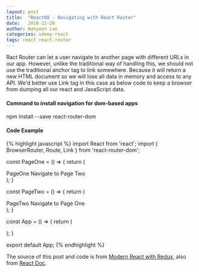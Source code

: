 ```yaml
---
layout: post
title:  "React08 - Navigating with React Router"
date:   2018-12-26
author: Nahyeon Lee
categories: udemy-react
tags: react react-router
---
```

Ract Router can let a user navigate to another page with different URLs in our app. However, unlike the traditional way of handling this, we should not use the traditional anchor tag to link somewhere. Because it will return a new HTML document so we will lose all data in memory and access to any API. We'd better use Link tag in this case as below code to keep a browser from dumping all our react and JavaScript data.

#### Command to install navigation for dom-based apps
npm install --save react-router-dom

#### Code Example
{% highlight javascript  %}
import React from 'react';
import { BrowserRouter, Route, Link } from 'react-router-dom';

const PageOne = () => {
    return (
        <div>
            PageOne
            <Link to="/pagetwo">Navigate to Page Two</Link>
        </div>
    );
}

const PageTwo = () => {
    return (
        <div>
            PageTwo
            <Link to="/">Navigate to Page One</Link>
        </div>
    );
}

const App = () => {
    return (
        <div>
            <BrowserRouter>
                <div>
                    <Route path="/" exact component={PageOne} />
                    <Route path="/pagetwo" exact component={PageTwo} />
                </div>
            </BrowserRouter>
        </div>
    );
}


export default App;
{% endhighlight %}

The source of this post and code is from [Modern React with Redux][udemy-react], also from [React Doc][react-doc].

[udemy-react]: https://www.udemy.com/react-redux/
[react-doc]: https://reactjs.org/docs/getting-started.html